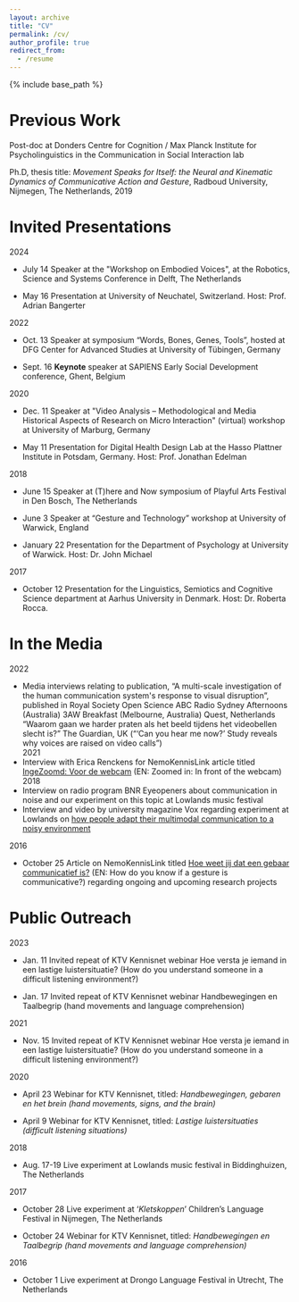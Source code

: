 ```yaml
---
layout: archive
title: "CV"
permalink: /cv/
author_profile: true
redirect_from:
  - /resume
---
```


{% include base_path %}



Previous Work
======
Post-doc at Donders Centre for Cognition / Max Planck Institute for Psycholinguistics in the Communication in Social Interaction lab

Ph.D, thesis title: *Movement Speaks for Itself: the Neural and Kinematic Dynamics of Communicative Action and Gesture*, Radboud University, Nijmegen, The Netherlands, 2019

  
Invited Presentations
======

2024
- July 14   Speaker at the "Workshop on Embodied Voices", at the Robotics, Science and Systems Conference in Delft, The Netherlands

- May 16    Presentation at University of Neuchatel, Switzerland. Host: Prof. Adrian Bangerter

2022
- Oct. 13   Speaker at symposium “Words, Bones, Genes, Tools”, hosted at DFG Center for Advanced Studies at University of Tübingen, Germany

- Sept. 16  **Keynote** speaker at SAPIENS Early Social Development conference, Ghent, Belgium

2020
- Dec. 11   Speaker at "Video Analysis – Methodological and Media Historical Aspects of Research on Micro Interaction" (virtual) workshop at University of Marburg, Germany

- May 11    Presentation for Digital Health Design Lab at the Hasso Plattner Institute in Potsdam, Germany. Host: Prof. Jonathan Edelman

2018
- June 15	Speaker at (T)here and Now symposium of Playful Arts Festival in Den Bosch, The Netherlands

- June 3	Speaker at “Gesture and Technology” workshop at University of Warwick, England

- January 22 	Presentation for the Department of Psychology at University of Warwick. Host: Dr. John Michael

2017	
- October 12	Presentation for the Linguistics, Semiotics and Cognitive Science department at Aarhus University in Denmark.  Host: Dr. Roberta Rocca.

In the Media
======
2022
- 	Media interviews relating to publication, “A multi-scale investigation of the human communication system's response to visual disruption”, published in Royal Society Open Science
      ABC Radio Sydney Afternoons  (Australia)
		  3AW Breakfast (Melbourne, Australia)
      Quest, Netherlands “Waarom gaan we harder praten als het beeld tijdens het videobellen slecht is?”
      The Guardian, UK (“‘Can you hear me now?’ Study reveals why voices are raised on video calls”)		
2021
-   Interview with Erica Renckens for NemoKennisLink article titled [IngeZoomd: Voor de webcam](https://www.nemokennislink.nl/publicaties/ingezoomd-voor-de-webcam/) (EN: Zoomed in: In front of the webcam)
2018
-   Interview on radio program BNR Eyeopeners about communication in noise and our experiment on this topic at Lowlands music festival
-   Interview and video by university magazine Vox regarding experiment at Lowlands on [how people adapt their multimodal communication to a noisy environment](https://www.youtube.com/watch?v=8owQmEMpG6o)

2016
-  October 25	Article on NemoKennisLink titled [Hoe weet jij dat een gebaar communicatief is?](https://www.nemokennislink.nl/publicaties/hoe-weet-je-dat-een-gebaar-iets-betekent/) (EN: How do you know if a gesture is communicative?) regarding ongoing and upcoming research projects


Public Outreach
======
2023
- Jan. 11	Invited repeat of KTV Kennisnet webinar Hoe versta je iemand in een lastige luistersituatie? (How do you understand someone in a difficult listening environment?)

- Jan. 17	Invited repeat of KTV Kennisnet webinar Handbewegingen en Taalbegrip (hand movements and language comprehension)

2021
- Nov. 15	Invited repeat of KTV Kennisnet webinar Hoe versta je iemand in een lastige luistersituatie? (How do you understand someone in a difficult listening environment?)

2020
- April 23    Webinar for KTV Kennisnet, titled: *Handbewegingen, gebaren en het brein (hand movements, signs, and the brain)*

- April 9     Webinar for KTV Kennisnet, titled: *Lastige luistersituaties (difficult listening situations)*

2018
- Aug. 17-19	Live experiment at Lowlands music festival in Biddinghuizen, The Netherlands

2017
- October 28	Live experiment at ‘*Kletskoppen*’ Children’s Language Festival in Nijmegen, The Netherlands

- October 24	Webinar for KTV Kennisnet, titled: *Handbewegingen en Taalbegrip (hand movements and language comprehension)*

2016
- October 1	Live experiment at Drongo Language Festival in Utrecht, The Netherlands

  

